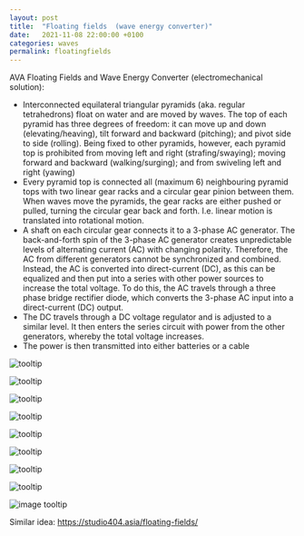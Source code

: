 ```yaml
---
layout: post
title:  "Floating fields  (wave energy converter)"
date:   2021-11-08 22:00:00 +0100
categories: waves
permalink: floatingfields
---
```

AVA Floating Fields and Wave Energy Converter (electromechanical solution):
* Interconnected equilateral triangular pyramids (aka. regular tetrahedrons) float on water and are moved by waves. The top of each pyramid has three degrees of freedom: it can move up and down (elevating/heaving), tilt forward and backward (pitching); and pivot side to side (rolling). Being fixed to other pyramids, however, each pyramid top is prohibited from moving left and right (strafing/swaying); moving forward and backward (walking/surging); and from swiveling left and right (yawing)
* Every pyramid top is connected all (maximum 6) neighbouring pyramid tops with two linear gear racks and a circular gear pinion between them.
When waves move the pyramids, the gear racks are either pushed or pulled, turning the circular gear back and forth. I.e. linear motion is translated into rotational motion.
*  A shaft on each circular gear connects it to a 3-phase AC generator. The back-and-forth spin of the 3-phase AC generator creates unpredictable levels of alternating current (AC) with changing polarity. Therefore, the AC from different generators cannot be synchronized and combined. Instead, the AC is converted into direct-current (DC), as this can be equalized and then put into a series with other power sources to increase the total voltage. To do this, the AC travels through a three phase bridge rectifier diode, which converts the 3-phase AC input into a direct-current (DC) output.
* The DC travels through a DC voltage regulator and is adjusted to a similar level. It then enters the series circuit with power from the other generators, whereby the total voltage increases.
* The power is then transmitted into either batteries or a cable

![tooltip](https://raw.githubusercontent.com/sanderspecht/AVA/AVA/_assets/img/IMG_20211016_145235.jpg)

![tooltip](https://raw.githubusercontent.com/sanderspecht/AVA/AVA/_assets/img/IMG_20211016_150357.jpg)

![tooltip](https://raw.githubusercontent.com/sanderspecht/AVA/AVA/_assets/img/IMG_20211018_222607.jpg)

![tooltip](https://raw.githubusercontent.com/sanderspecht/AVA/AVA/_assets/img/IMG_20211018_223043.jpg)

![tooltip](https://github.com/sanderspecht/AVA/blob/AVA/_assets/img/IMG_20211017_125631.jpg)

![tooltip](https://raw.githubusercontent.com/sanderspecht/AVA/AVA/_assets/img/IMG_20211017_194211.jpg)

![tooltip](https://raw.githubusercontent.com/sanderspecht/AVA/AVA/_assets/img/IMG_20211021_214352.jpg)

![tooltip](https://raw.githubusercontent.com/sanderspecht/AVA/AVA/_assets/img/IMG_20211022_002629.jpg)



![image tooltip](https://studio404.asia/wp-content/uploads/2020/08/sea.png)

Similar idea: https://studio404.asia/floating-fields/
